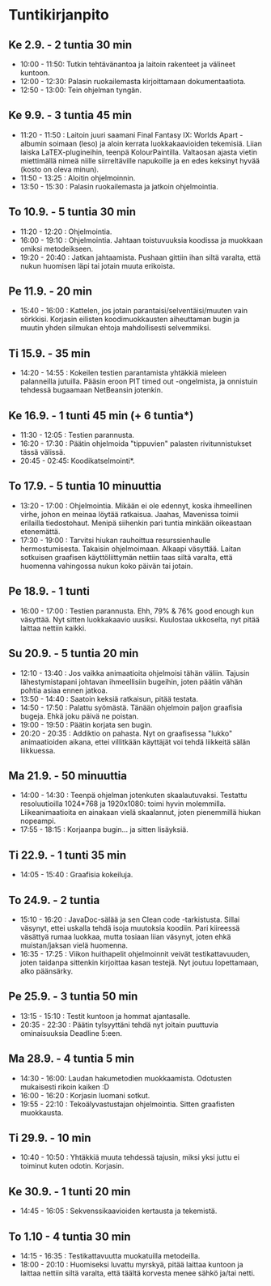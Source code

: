 # Tuntikirjanpito

## Ke 2.9. - 2 tuntia 30 min
- 10:00 - 11:50: Tutkin tehtävänantoa ja laitoin rakenteet ja välineet kuntoon.
- 12:00 - 12:30: Palasin ruokailemasta kirjoittamaan dokumentaatiota.
- 12:50 - 13:00: Tein ohjelman tyngän.

## Ke 9.9. - 3 tuntia 45 min
- 11:20 - 11:50 : Laitoin juuri saamani Final Fantasy IX: Worlds Apart -albumin soimaan (leso) ja aloin kerrata luokkakaavioiden tekemisiä. Liian laiska LaTEX-plugineihin, teenpä KolourPaintilla. Valtaosan ajasta vietin miettimällä nimeä niille siirreltäville napukoille ja en edes keksinyt hyvää (kosto on oleva minun).
- 11:50 - 13:25 : Aloitin ohjelmoinnin.
- 13:50 - 15:30 : Palasin ruokailemasta ja jatkoin ohjelmointia.

## To 10.9. - 5 tuntia 30 min
- 11:20 - 12:20 : Ohjelmointia.
- 16:00 - 19:10 : Ohjelmointia. Jahtaan toistuvuuksia koodissa ja muokkaan omiksi metodeikseen.
- 19:20 - 20:40 : Jatkan jahtaamista. Pushaan gittiin ihan siltä varalta, että nukun huomisen läpi tai jotain muuta erikoista.

## Pe 11.9. - 20 min
- 15:40 - 16:00 : Kattelen, jos jotain parantaisi/selventäisi/muuten vain sörkkisi. Korjasin eilisten koodimuokkausten aiheuttaman bugin ja muutin yhden silmukan ehtoja mahdollisesti selvemmiksi.

## Ti 15.9. - 35 min
- 14:20 - 14:55 : Kokeilen testien parantamista yhtäkkiä mieleen palanneilla jutuilla. Pääsin eroon PIT timed out -ongelmista, ja onnistuin tehdessä bugaamaan NetBeansin jotenkin.

## Ke 16.9. - 1 tunti 45 min (+ 6 tuntia*)
- 11:30 - 12:05 : Testien parannusta.
- 16:20 - 17:30 : Päätin ohjelmoida "tippuvien" palasten rivitunnistukset tässä välissä.
- 20:45 - 02:45: Koodikatselmointi*.

## To 17.9. - 5 tuntia 10 minuuttia
- 13:20 - 17:00 : Ohjelmointia. Mikään ei ole edennyt, koska ihmeellinen virhe, johon en meinaa löytää ratkaisua. Jaahas, Mavenissa toimii erilailla tiedostohaut. Menipä siihenkin pari tuntia minkään oikeastaan etenemättä.
- 17:30 - 19:00 : Tarvitsi hiukan rauhoittua resurssienhaulle hermostumisesta. Takaisin ohjelmoimaan. Alkaapi väsyttää. Laitan sotkuisen graafisen käyttöliittymän nettiin taas siltä varalta, että huomenna vahingossa nukun koko päivän tai jotain.

## Pe 18.9. - 1 tunti
- 16:00 - 17:00 : Testien parannusta. Ehh, 79% & 76% good enough kun väsyttää. Nyt sitten luokkakaavio uusiksi. Kuulostaa ukkoselta, nyt pitää laittaa nettiin kaikki.

## Su 20.9. - 5 tuntia 20 min
- 12:10 - 13:40 : Jos vaikka animaatioita ohjelmoisi tähän väliin. Tajusin lähestymistapani johtavan ihmeellisiin bugeihin, joten päätin vähän pohtia asiaa ennen jatkoa.
- 13:50 - 14:40 : Saatoin keksiä ratkaisun, pitää testata.
- 14:50 - 17:50 : Palattu syömästä. Tänään ohjelmoin paljon graafisia bugeja. Ehkä joku päivä ne poistan.
- 19:00 - 19:50 : Päätin korjata sen bugin.
- 20:20 - 20:35 : Addiktio on pahasta. Nyt on graafisessa "lukko" animaatioiden aikana, ettei villitkään käyttäjät voi tehdä liikkeitä sälän liikkuessa.

## Ma 21.9. - 50 minuuttia
- 14:00 - 14:30 : Teenpä ohjelman jotenkuten skaalautuvaksi. Testattu resoluutioilla 1024*768 ja 1920x1080: toimi hyvin molemmilla. Liikeanimaatioita en ainakaan vielä skaalannut, joten pienemmillä hiukan nopeampi.
- 17:55 - 18:15 : Korjaanpa bugin... ja sitten lisäyksiä.

## Ti 22.9. - 1 tunti 35 min
- 14:05 - 15:40 : Graafisia kokeiluja.

## To 24.9. - 2 tuntia
- 15:10 - 16:20 : JavaDoc-sälää ja sen Clean code -tarkistusta. Sillai väsynyt, ettei uskalla tehdä isoja muutoksia koodiin. Pari kiireessä väsättyä rumaa luokkaa, mutta tosiaan liian väsynyt, joten ehkä muistan/jaksan vielä huomenna.
- 16:35 - 17:25 : Viikon huithapelit ohjelmoinnit veivät testikattavuuden, joten taidanpa sittenkin kirjoittaa kasan testejä. Nyt joutuu lopettamaan, alko päänsärky.

## Pe 25.9. - 3 tuntia 50 min
- 13:15 - 15:10 : Testit kuntoon ja hommat ajantasalle.
- 20:35 - 22:30 : Päätin tylsyyttäni tehdä nyt joitain puuttuvia ominaisuuksia Deadline 5:een.

## Ma 28.9. - 4 tuntia 5 min
- 14:30 - 16:00: Laudan hakumetodien muokkaamista. Odotusten mukaisesti rikoin kaiken :D
- 16:00 - 16:20 : Korjasin luomani sotkut.
- 19:55 - 22:10 : Tekoälyvastustajan ohjelmointia. Sitten graafisten muokkausta.

## Ti 29.9. - 10 min
- 10:40 - 10:50 : Yhtäkkiä muuta tehdessä tajusin, miksi yksi juttu ei toiminut kuten odotin. Korjasin.

## Ke 30.9. - 1 tunti 20 min
- 14:45 - 16:05 : Sekvenssikaavioiden kertausta ja tekemistä.

## To 1.10 - 4 tuntia 30 min
- 14:15 - 16:35 : Testikattavuutta muokatuilla metodeilla.
- 18:00 - 20:10 : Huomiseksi luvattu myrskyä, pitää laittaa kuntoon ja laittaa nettiin siltä varalta, että täältä korvesta menee sähkö ja/tai netti.